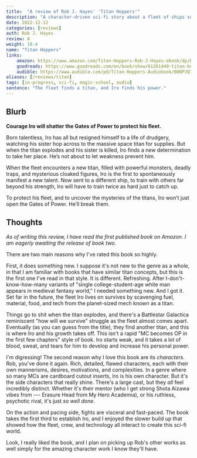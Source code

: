 ```yaml
---
title:  "A review of Rob J. Hayes' 'Titan Hoppers'"
description: "A character-driven sci-fi story about a fleet of ships surviving by scavenging off planet-sized titans."
date: 2022-12-12
categories: [reviews]
auth: Rob J. Hayes
review: A
weight: 19.4
name: "Titan Hoppers"
links:
    amazon: https://www.amazon.com/Titan-Hoppers-Rob-J-Hayes-ebook/dp/B0B5JDMLQV
    goodreads: https://www.goodreads.com/en/book/show/61261449-titan-hoppers
    audible: https://www.audible.com/pd/Titan-Hoppers-Audiobook/B0BPJQ77N5
aliases: [/reviews/titan]
tags: [in-progress, sci-fi, magic-school, audio]
sentence: "The fleet finds a titan, and Iro finds his power."
---
```





## Blurb

**Courage Iro will shatter the Gates of Power to protect his fleet.**

Born talentless, Iro has all but resigned himself to a life of drudgery, watching his sister hop across to the massive space titan for supplies. But when the titan explodes and his sister is killed, Iro finds a new determination to take her place. He’s not about to let weakness prevent him.

When the fleet encounters a new titan, filled with powerful monsters, deadly traps, and mysterious cloaked figures, Iro is the first to spontaneously manifest a new talent. Now sent to a different ship, to train with others far beyond his strength, Iro will have to train twice as hard just to catch up.

To protect his fleet, and to uncover the mysteries of the titans, Iro won’t just open the Gates of Power. He’ll break them.

## Thoughts

*As of writing this review, I have read the first published book on Amazon. I am eagerly awaiting the release of book two.*

There are two main reasons why I've rated this book so highly.

First, it does something new. I suppose it's not new to the genre as a whole, in that I am familiar with books that have similar titan concepts, but this is the first one I've read in that style. It is different. Refreshing. After I-don't-know-how-many variants of "single college-student-age white man appears in medieval fantasy world," I needed something new. And I got it. Set far in the future, the fleet Iro lives on survives by scavenging fuel, material, food, and tech from the planet-sized mech known as a titan.

Things go to shit when the titan explodes, and there's a Battlestar Galactica reminiscent "how will we survive" struggle as the fleet almost comes apart. Eventually (as you can guess from the title), they find another titan, and this is where Iro and his growth takes off. This isn't a rapid "MC becomes OP in the first few chapters" style of book. Iro starts weak, and it takes a lot of blood, sweat, and tears for him to develop and increase his personal power.

I'm digressing! The second reason why I love this book are its *characters.* Rob, you've done it again. Rich, detailed, flawed characters, each with their own mannerisms, desires, motivations, and complexities. In a genre where so many MCs are cardboard cutout inserts, Iro is his own character. But it's the side characters that really shine. There's a large cast, but they *all* feel incredibly distinct. Whether it's their mentor (who I get strong Shota Aizawa vibes from --- Erasure Head from My Hero Academia), or his ruthless, psychotic rival, it's just *so well done*.

On the action and pacing side, fights are visceral and fast-paced. The book takes the first third to establish Iro, and I enjoyed the slower build up that showed how the fleet, crew, and technology all interact to create this sci-fi world.

Look, I really liked the book, and I plan on picking up Rob's other works as well simply for the amazing character work I know they'll have.